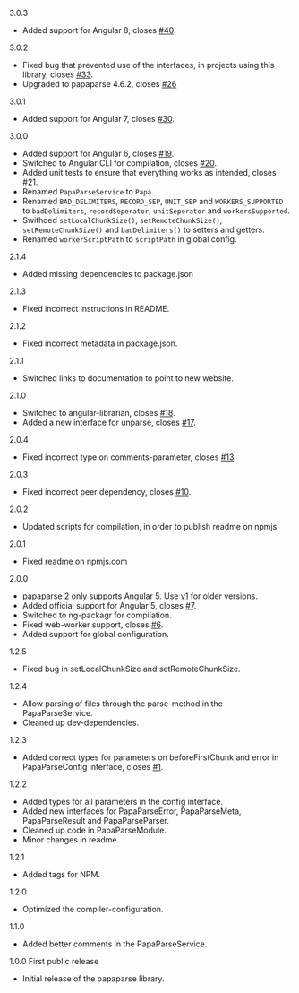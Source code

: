 3.0.3
  - Added support for Angular 8, closes [#40](https://github.com/alberthaff/ngx-papaparse/issues/40).

3.0.2
  - Fixed bug that prevented use of the interfaces, in projects using this library, closes [#33](https://github.com/alberthaff/ngx-papaparse/issues/33).
  - Upgraded to papaparse 4.6.2, closes [#26](https://github.com/alberthaff/ngx-papaparse/issues/26)

3.0.1
  - Added support for Angular 7, closes [#30](https://github.com/alberthaff/ngx-papaparse/issues/30).

3.0.0
  - Added support for Angular 6, closes [#19](https://github.com/alberthaff/ngx-papaparse/issues/19).
  - Switched to Angular CLI for compilation, closes [#20](https://github.com/alberthaff/ngx-papaparse/issues/20).
  - Added unit tests to ensure that everything works as intended, closes [#21](https://github.com/alberthaff/ngx-papaparse/issues/21).
  - Renamed `PapaParseService` to `Papa`.
  - Renamed `BAD_DELIMITERS`, `RECORD_SEP`, `UNIT_SEP` and `WORKERS_SUPPORTED` to `badDelimiters`, `recordSeperator`, `unitSeperator` and `workersSupported`.
  - Swithced `setLocalChunkSize()`, `setRemoteChunkSize()`, `setRemoteChunkSize()` and `badDelimiters()` to setters and getters.
  - Renamed `workerScriptPath` to `scriptPath` in global config.
  
2.1.4
  - Added missing dependencies to package.json

2.1.3
  - Fixed incorrect instructions in README.

2.1.2
  - Fixed incorrect metadata in package.json.

2.1.1
  - Switched links to documentation to point to new website.

2.1.0
  - Switched to angular-librarian, closes [#18](https://github.com/alberthaff/ngx-papaparse/issues/18).
  - Added a new interface for unparse, closes [#17](https://github.com/alberthaff/ngx-papaparse/issues/17).

2.0.4
  - Fixed incorrect type on comments-parameter, closes [#13](https://github.com/alberthaff/ngx-papaparse/issues/13).

2.0.3
  - Fixed incorrect peer dependency, closes [#10](https://github.com/alberthaff/ngx-papaparse/issues/10).

2.0.2
  - Updated scripts for compilation, in order to publish readme on npmjs.

2.0.1
  - Fixed readme on npmjs.com
  
2.0.0
  - papaparse 2 only supports Angular 5. Use [v1](https://github.com/alberthaff/ngx-papaparse/tree/v1) for older versions.
  - Added official support for Angular 5, closes [#7](https://github.com/alberthaff/ngx-papaparse/issues/7).
  - Switched to ng-packagr for compilation.
  - Fixed web-worker support, closes [#6](https://github.com/alberthaff/ngx-papaparse/issues/6).
  - Added support for global configuration.

1.2.5
  - Fixed bug in setLocalChunkSize and setRemoteChunkSize.

1.2.4
  - Allow parsing of files through the parse-method in the PapaParseService.
  - Cleaned up dev-dependencies.

1.2.3
  - Added correct types for parameters on beforeFirstChunk and error in PapaParseConfig interface, closes [#1](https://github.com/alberthaff/ngx-papaparse/issues/1).
  
1.2.2
  - Added types for all parameters in the config interface.
  - Added new interfaces for PapaParseError, PapaParseMeta, PapaParseResult and PapaParseParser.
  - Cleaned up code in PapaParseModule.
  - Minor changes in readme.

1.2.1
  - Added tags for NPM.
  
1.2.0
  - Optimized the compiler-configuration.

1.1.0
  - Added better comments in the PapaParseService.

1.0.0 First public release
  - Initial release of the papaparse library.
